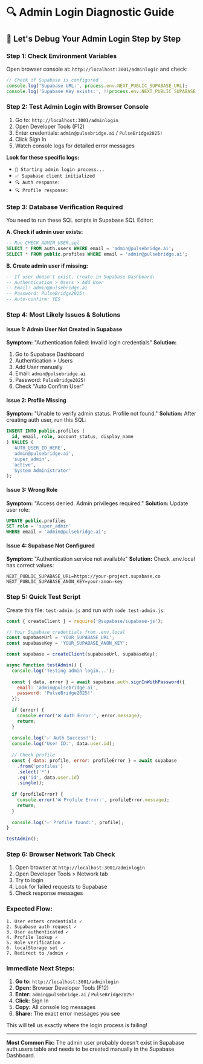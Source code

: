 # 🔍 Admin Login Diagnostic Guide

## 🎯 Let's Debug Your Admin Login Step by Step

### **Step 1: Check Environment Variables**

Open browser console at: `http://localhost:3001/adminlogin` and check:

```javascript
// Check if Supabase is configured
console.log('Supabase URL:', process.env.NEXT_PUBLIC_SUPABASE_URL);
console.log('Supabase Key exists:', !!process.env.NEXT_PUBLIC_SUPABASE_ANON_KEY);
```

### **Step 2: Test Admin Login with Browser Console**

1. Go to: `http://localhost:3001/adminlogin`
2. Open Developer Tools (F12)
3. Enter credentials: `admin@pulsebridge.ai` / `PulseBridge2025!`
4. Click Sign In
5. Watch console logs for detailed error messages

**Look for these specific logs:**
- `🔐 Starting admin login process...`
- `✅ Supabase client initialized`
- `🔍 Auth response:` 
- `🔍 Profile response:`

### **Step 3: Database Verification Required**

You need to run these SQL scripts in Supabase SQL Editor:

**A. Check if admin user exists:**
```sql
-- Run CHECK_ADMIN_USER.sql
SELECT * FROM auth.users WHERE email = 'admin@pulsebridge.ai';
SELECT * FROM public.profiles WHERE email = 'admin@pulsebridge.ai';
```

**B. Create admin user if missing:**
```sql
-- If user doesn't exist, create in Supabase Dashboard:
-- Authentication > Users > Add User
-- Email: admin@pulsebridge.ai
-- Password: PulseBridge2025!
-- Auto-confirm: YES
```

### **Step 4: Most Likely Issues & Solutions**

#### **Issue 1: Admin User Not Created in Supabase**
**Symptom:** "Authentication failed: Invalid login credentials"
**Solution:** 
1. Go to Supabase Dashboard
2. Authentication > Users
3. Add User manually
4. Email: `admin@pulsebridge.ai`
5. Password: `PulseBridge2025!`
6. Check "Auto Confirm User"

#### **Issue 2: Profile Missing**
**Symptom:** "Unable to verify admin status. Profile not found."
**Solution:** After creating auth user, run this SQL:
```sql
INSERT INTO public.profiles (
  id, email, role, account_status, display_name
) VALUES (
  'AUTH_USER_ID_HERE', 
  'admin@pulsebridge.ai', 
  'super_admin', 
  'active', 
  'System Administrator'
);
```

#### **Issue 3: Wrong Role**
**Symptom:** "Access denied. Admin privileges required."
**Solution:** Update user role:
```sql
UPDATE public.profiles 
SET role = 'super_admin' 
WHERE email = 'admin@pulsebridge.ai';
```

#### **Issue 4: Supabase Not Configured**
**Symptom:** "Authentication service not available"
**Solution:** Check .env.local has correct values:
```
NEXT_PUBLIC_SUPABASE_URL=https://your-project.supabase.co
NEXT_PUBLIC_SUPABASE_ANON_KEY=your-anon-key
```

### **Step 5: Quick Test Script**

Create this file: `test-admin.js` and run with `node test-admin.js`:

```javascript
const { createClient } = require('@supabase/supabase-js');

// Your Supabase credentials from .env.local
const supabaseUrl = 'YOUR_SUPABASE_URL';
const supabaseKey = 'YOUR_SUPABASE_ANON_KEY';

const supabase = createClient(supabaseUrl, supabaseKey);

async function testAdmin() {
  console.log('Testing admin login...');
  
  const { data, error } = await supabase.auth.signInWithPassword({
    email: 'admin@pulsebridge.ai',
    password: 'PulseBridge2025!'
  });
  
  if (error) {
    console.error('❌ Auth Error:', error.message);
    return;
  }
  
  console.log('✅ Auth Success!');
  console.log('User ID:', data.user.id);
  
  // Check profile
  const { data: profile, error: profileError } = await supabase
    .from('profiles')
    .select('*')
    .eq('id', data.user.id)
    .single();
    
  if (profileError) {
    console.error('❌ Profile Error:', profileError.message);
    return;
  }
  
  console.log('✅ Profile found:', profile);
}

testAdmin();
```

### **Step 6: Browser Network Tab Check**

1. Open browser at `http://localhost:3001/adminlogin`
2. Open Developer Tools > Network tab
3. Try to login
4. Look for failed requests to Supabase
5. Check response messages

### **Expected Flow:**

```
1. User enters credentials ✓
2. Supabase auth request ✓
3. User authenticated ✓
4. Profile lookup ✓
5. Role verification ✓
6. localStorage set ✓
7. Redirect to /admin ✓
```

### **Immediate Next Steps:**

1. **Go to:** `http://localhost:3001/adminlogin`
2. **Open:** Browser Developer Tools (F12)
3. **Enter:** `admin@pulsebridge.ai` / `PulseBridge2025!`
4. **Click:** Sign In
5. **Copy:** All console log messages
6. **Share:** The exact error messages you see

This will tell us exactly where the login process is failing!

---

**Most Common Fix:** The admin user probably doesn't exist in Supabase auth.users table and needs to be created manually in the Supabase Dashboard.